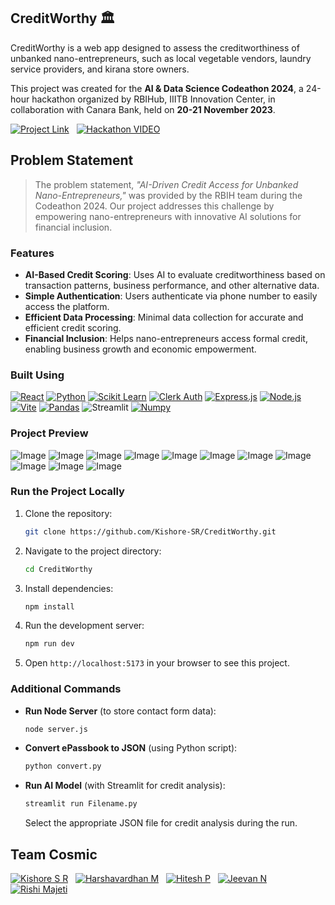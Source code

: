 ## CreditWorthy 🏛️

CreditWorthy is a web app designed to assess the creditworthiness of unbanked nano-entrepreneurs, such as local vegetable vendors, laundry service providers, and kirana store owners. 

This project was created for the **AI & Data Science Codeathon 2024**, a 24-hour hackathon organized by RBIHub, IIITB Innovation Center, in collaboration with Canara Bank, held on **20-21 November 2023**.

[![Project Link](https://img.shields.io/badge/Project%20Link-37a779?style=for-the-badge)](https://creditworthy.vercel.app/)  &nbsp; 
[![Hackathon VIDEO](https://img.shields.io/badge/hackathon%20VIDEO-%23FF0000.svg?style=for-the-badge&logo=YouTube&logoColor=white)](https://youtu.be/vte1DKiFjAM?si=IpzgvN7MllpUI_BB)  

## Problem Statement
> The problem statement, *"AI-Driven Credit Access for Unbanked Nano-Entrepreneurs,"* was provided by the RBIH team during the Codeathon 2024. Our project addresses this challenge by empowering nano-entrepreneurs with innovative AI solutions for financial inclusion.

### Features
- **AI-Based Credit Scoring**: Uses AI to evaluate creditworthiness based on transaction patterns, business performance, and other alternative data.
- **Simple Authentication**: Users authenticate via phone number to easily access the platform.
- **Efficient Data Processing**: Minimal data collection for accurate and efficient credit scoring.
- **Financial Inclusion**: Helps nano-entrepreneurs access formal credit, enabling business growth and economic empowerment.

### Built Using
[![React](https://img.shields.io/badge/react-%2320232a.svg?&style=for-the-badge&logo=react&logoColor=%2361DAFB)](https://reactjs.org/)
[![Python](https://img.shields.io/badge/python-%2314354C.svg?&style=for-the-badge&logo=python&logoColor=white)](https://www.python.org/)
[![Scikit Learn](https://img.shields.io/badge/scikit_learn-%23F7931E.svg?&style=for-the-badge&logo=scikit-learn&logoColor=white)](https://scikit-learn.org/)
[![Clerk Auth](https://img.shields.io/badge/clerk_auth-%23047D6A.svg?&style=for-the-badge&logo=clerk&logoColor=white)](https://clerk.dev/)
[![Express.js](https://img.shields.io/badge/express.js-%23404d59.svg?&style=for-the-badge&logo=express&logoColor=white)](https://expressjs.com/)
[![Node.js](https://img.shields.io/badge/node.js-%23339933.svg?&style=for-the-badge&logo=node.js&logoColor=white)](https://nodejs.org/)
[![Vite](https://img.shields.io/badge/Vite-643EED.svg?style=for-the-badge&logo=vite&logoColor=white)](https://vitejs.dev/)
[![Pandas](https://img.shields.io/badge/pandas-%23150458.svg?&style=for-the-badge&logo=pandas&logoColor=white)](https://pandas.pydata.org/)
![Streamlit](https://img.shields.io/badge/Streamlit-%23FF4B4B.svg?style=for-the-badge&logoColor=white)
[![Numpy](https://img.shields.io/badge/numpy-%23013243.svg?&style=for-the-badge&logo=numpy&logoColor=white)](https://numpy.org/)

### Project Preview
![Image](https://github.com/user-attachments/assets/691cff19-d6b0-4e65-90db-5a5202729ad4)
![Image](https://github.com/user-attachments/assets/6b32ff37-909d-4ac9-8a50-eb16c39e6fc6)
![Image](https://github.com/user-attachments/assets/ea66ca30-de51-4a94-899d-eb36800036f1)
![Image](https://github.com/user-attachments/assets/3205fef7-2772-4cb5-9e3d-0b16c1cc37ca)
![Image](https://github.com/user-attachments/assets/f5a89357-610b-4366-a7e1-47c635652234)
![Image](https://github.com/user-attachments/assets/4ff73bb1-df76-4e42-8df3-de84d34283a4)
![Image](https://github.com/user-attachments/assets/921743c4-1b1e-4c89-93c0-6688ed009559)
![Image](https://github.com/user-attachments/assets/3038494e-5885-4874-9c65-9181b0bf63b1)
![Image](https://github.com/user-attachments/assets/f575fd1a-306a-48a6-88c7-7e0a00f57743)
![Image](https://github.com/user-attachments/assets/1f5b08c7-c4a6-44a7-a184-5a214c173768)
![Image](https://github.com/user-attachments/assets/7cb5ea6e-9831-40b1-8544-c8f5b542d6c3)

### Run the Project Locally

1. Clone the repository:
    ```bash
    git clone https://github.com/Kishore-SR/CreditWorthy.git
    ```
2. Navigate to the project directory:
    ```bash
    cd CreditWorthy
    ```
3. Install dependencies:
    ```bash
    npm install
    ```
4. Run the development server:
    ```bash
    npm run dev
    ```
5. Open `http://localhost:5173` in your browser to see this project.

### Additional Commands

- **Run Node Server** (to store contact form data):
    ```bash
    node server.js
    ```

- **Convert ePassbook to JSON** (using Python script):
    ```bash
    python convert.py
    ```

- **Run AI Model** (with Streamlit for credit analysis):
    ```bash
    streamlit run Filename.py
    ```
    Select the appropriate JSON file for credit analysis during the run.


## Team Cosmic

[![Kishore S R](https://img.shields.io/badge/kishore%20s%20r-%230077B5.svg?style=for-the-badge&logo=linkedin&logoColor=white)](https://www.linkedin.com/in/Kishore-SR) &nbsp;
[![Harshavardhan M](https://img.shields.io/badge/harshavardhan%20m-%230077B5.svg?style=for-the-badge&logo=linkedin&logoColor=white)](https://www.linkedin.com/in/harshavardhan-md/) &nbsp;
[![Hitesh P](https://img.shields.io/badge/hitesh%20p-%230077B5.svg?style=for-the-badge&logo=linkedin&logoColor=white)](https://www.linkedin.com/in/hitesh-p-aa55662a3)
&nbsp;
[![Jeevan N](https://img.shields.io/badge/jeevan%20n-%230077B5.svg?style=for-the-badge&logo=linkedin&logoColor=white)](https://www.linkedin.com/in/jeevan-n-39a5652a3)
&nbsp;
[![Rishi Majeti](https://img.shields.io/badge/Rishi%20Majeti-%230077B5.svg?style=for-the-badge&logo=linkedin&logoColor=white)](https://www.linkedin.com/in/rishi-majeti-01b6102b4/)

